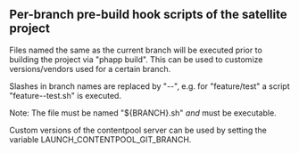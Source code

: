 ## Per-branch pre-build hook scripts of the satellite project

Files named the same as the current branch will be executed prior to building
the project via "phapp build". This can be used to customize versions/vendors
used for a certain branch.

Slashes in branch names are replaced by "--", e.g. for "feature/test" a script 
"feature--test.sh" is executed.

Note: The file must be named "${BRANCH}.sh" *and* must be executable.

Custom versions of the contentpool server can be used by setting the
variable LAUNCH_CONTENTPOOL_GIT_BRANCH. 
